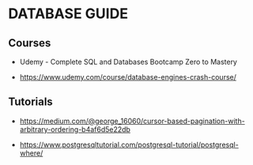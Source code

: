 # DATABASE GUIDE

## Courses

- Udemy - Complete SQL and Databases Bootcamp Zero to Mastery

- <https://www.udemy.com/course/database-engines-crash-course/>

## Tutorials

- <https://medium.com/@george_16060/cursor-based-pagination-with-arbitrary-ordering-b4af6d5e22db>

- <https://www.postgresqltutorial.com/postgresql-tutorial/postgresql-where/>
